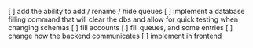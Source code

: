 [ ] add the ability to add / rename / hide queues
  [ ] implement a database filling command that will clear the dbs and allow for quick testing when changing schemas
    [ ] fill accounts
    [ ] fill queues, and some entries
  [ ] change how the backend communicates
  [ ] implement in frontend